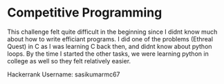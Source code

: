 # Competitive Programming

This challenge felt quite difficult in the beginning since I didnt know much about how to write efficiant programs. I did one of the problems (Ethreal Quest) in C as I was learning C back then, and didnt know about python loops. By the time I started the other tasks, we were learning python in college as well so they felt relatively easier. 

Hackerrank Username: sasikumarmc67
